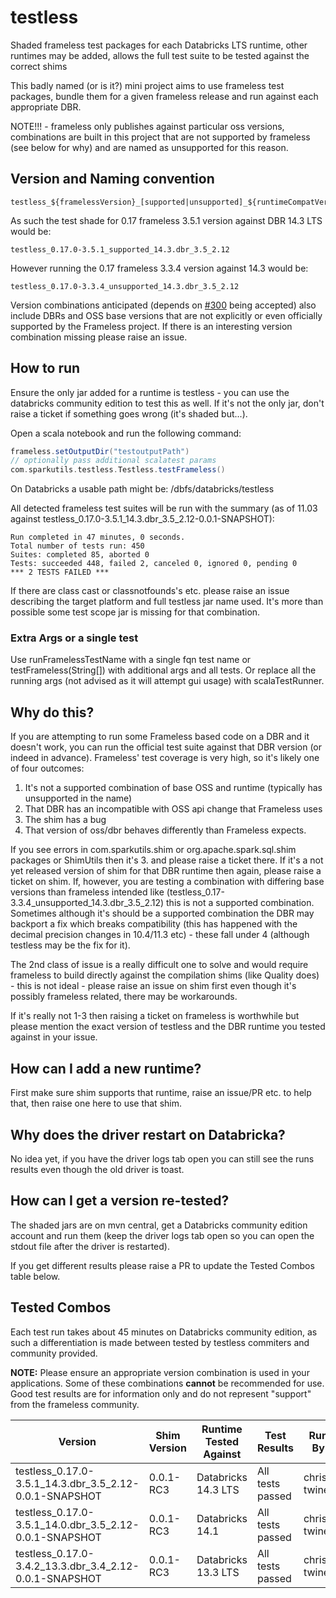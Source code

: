 # testless

Shaded frameless test packages for each Databricks LTS runtime, other runtimes may be added, allows the full test suite to be tested against the correct shims

This badly named (or is it?) mini project aims to use frameless test packages, bundle them for a given frameless release and run against each appropriate DBR.

NOTE!!! - frameless only publishes against particular oss versions, combinations are built in this project that are not supported by frameless (see below for why) and are named as unsupported for this reason.

## Version and Naming convention

    testless_${framelessVersion}_[supported|unsupported]_${runtimeCompatVersion}_${sparkCompatVersion}_${scalaCompatVersion}

As such the test shade for 0.17 frameless 3.5.1 version against DBR 14.3 LTS would be:

    testless_0.17.0-3.5.1_supported_14.3.dbr_3.5_2.12

However running the 0.17 frameless 3.3.4 version against 14.3 would be:

    testless_0.17.0-3.3.4_unsupported_14.3.dbr_3.5_2.12

Version combinations anticipated (depends on [#300](https://github.com/typelevel/frameless/pull/800) being accepted) also include DBRs and OSS base versions that are not explicitly or even officially supported by the Frameless project.  If there is an interesting version combination missing please raise an issue.

## How to run

Ensure the only jar added for a runtime is testless - you can use the databricks community edition to test this as well.  If it's not the only jar, don't raise a ticket if something goes wrong (it's shaded but...).

Open a scala notebook and run the following command:

```scala
frameless.setOutputDir("testoutputPath")
// optionally pass additional scalatest params
com.sparkutils.testless.Testless.testFrameless()
```

On Databricks a usable path might be: /dbfs/databricks/testless 

All detected frameless test suites will be run with the summary (as of 11.03 against testless_0.17.0-3.5.1_14.3.dbr_3.5_2.12-0.0.1-SNAPSHOT):

```
Run completed in 47 minutes, 0 seconds.
Total number of tests run: 450
Suites: completed 85, aborted 0
Tests: succeeded 448, failed 2, canceled 0, ignored 0, pending 0
*** 2 TESTS FAILED ***
```

If there are class cast or classnotfounds's etc. please raise an issue describing the target platform and full testless jar name used.  It's more than possible some test scope jar is missing for that combination.

### Extra Args or a single test

Use runFramelessTestName with a single fqn test name or testFrameless(String[]) with additional args and all tests.  Or replace all the running args (not advised as it will attempt gui usage) with scalaTestRunner. 

## Why do this?

If you are attempting to run some Frameless based code on a DBR and it doesn't work, you can run the official test suite against that DBR version (or indeed in advance). Frameless' test coverage is very high, so it's likely one of four outcomes:

1. It's not a supported combination of base OSS and runtime (typically has unsupported in the name)
2. That DBR has an incompatible with OSS api change that Frameless uses
3. The shim has a bug
4. That version of oss/dbr behaves differently than Frameless expects.

If you see errors in com.sparkutils.shim or org.apache.spark.sql.shim packages or ShimUtils then it's 3. and please raise a ticket there.  If it's a not yet released version of shim for that DBR runtime then again, please raise a ticket on shim.  If, however, you are testing a combination with differing base versions than frameless intended like (testless_0.17-3.3.4_unsupported_14.3.dbr_3.5_2.12) this is not a supported combination.  Sometimes although it's should be a supported combination the DBR may backport a fix which breaks compatibility (this has happened with the decimal precision changes in 10.4/11.3 etc) - these fall under 4 (although testless may be the fix for it).

The 2nd class of issue is a really difficult one to solve and would require frameless to build directly against the compilation shims (like Quality does) - this is not ideal - please raise an issue on shim first even though it's possibly frameless related, there may be workarounds.

If it's really not 1-3 then raising a ticket on frameless is worthwhile but please mention the exact version of testless and the DBR runtime you tested against in your issue.

## How can I add a new runtime?

First make sure shim supports that runtime, raise an issue/PR etc. to help that, then raise one here to use that shim.

## Why does the driver restart on Databricka?

No idea yet, if you have the driver logs tab open you can still see the runs results even though the old driver is toast. 

## How can I get a version re-tested?

The shaded jars are on mvn central, get a Databricks community edition account and run them (keep the driver logs tab open so you can open the stdout file after the driver is restarted).

If you get different results please raise a PR to update the Tested Combos table below.

## Tested Combos

Each test run takes about 45 minutes on Databricks community edition, as such a differentiation is made between tested by testless commiters and community provided. 

**NOTE:**  Please ensure an appropriate version combination is used in your applications.  Some of these combinations **cannot** be recommended for use.  Good test results are for information only and do not represent "support" from the frameless community.      

| Version                                                | Shim Version | Runtime Tested Against | Test Results      | Run By       | Run On   | Notes           |
|--------------------------------------------------------|--------------|------------------------|-------------------|--------------|----------|-----------------|
| testless_0.17.0-3.5.1_14.3.dbr_3.5_2.12-0.0.1-SNAPSHOT | 0.0.1-RC3    | Databricks 14.3 LTS    | All tests passed                  | chris-twiner | 14.03.24 |                 |
| testless_0.17.0-3.5.1_14.0.dbr_3.5_2.12-0.0.1-SNAPSHOT | 0.0.1-RC3    | Databricks 14.1        | All tests passed       | chris-twiner | 14.03.24 | Prefer 14.3 LTS |
| testless_0.17.0-3.4.2_13.3.dbr_3.4_2.12-0.0.1-SNAPSHOT | 0.0.1-RC3    | Databricks 13.3 LTS    | All tests passed       | chris-twiner | 14.03.24 |  |

